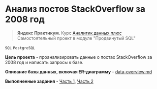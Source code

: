 # Анализ постов StackOverflow за 2008 год
> **Яндекс Практикум**. Курс [Аналитик данных плюс](https://practicum.yandex.ru/data-analyst-plus/) <br> 
> Самостоятельный проект в модуле "Продвинутый SQL"

`SQL` `PostgreSQL`

**Цель проекта** - проанализировать данные о постах StackOverflow за 2008 год и написать запросы к базе.

**Описание базы данных, включая ER-диаграмму** - [data-overview.md](data-overview.md)

**Выполненные задания** - [Часть 1](sql-tasks-prt1.md), [Часть 2](sql-tasks-prt2.md)